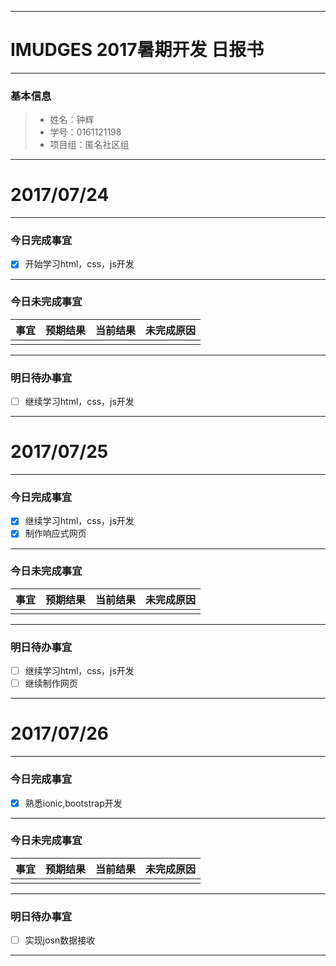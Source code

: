 -------

# IMUDGES 2017暑期开发 日报书

-------


### 基本信息
> * 姓名：钟辉
> * 学号：0161121198
> * 项目组：匿名社区组

-------


# 2017/07/24

-------

### 今日完成事宜
- [x]  开始学习html，css，js开发

-----
### 今日未完成事宜


| 事宜     |预期结果| 当前结果  | 未完成原因   | 
| :--------:  | :-----:  | :-----:  | :----:  |
|    |   |   |    |


------
### 明日待办事宜
- [ ] 继续学习html，css，js开发
-------


# 2017/07/25

-------

### 今日完成事宜
- [x]  继续学习html，css，js开发
- [x]  制作响应式网页

-----
### 今日未完成事宜


| 事宜     |预期结果| 当前结果  | 未完成原因   | 
| :--------:  | :-----:  | :-----:  | :----:  |
|    |   |   |    |


------
### 明日待办事宜
- [ ] 继续学习html，css，js开发
- [ ] 继续制作网页
-------

# 2017/07/26

-------

### 今日完成事宜
- [x]  熟悉ionic,bootstrap开发

-----
### 今日未完成事宜


| 事宜     |预期结果| 当前结果  | 未完成原因   | 
| :--------:  | :-----:  | :-----:  | :----:  |
|    |   |   |    |


------
### 明日待办事宜
- [ ] 实现josn数据接收
-------
